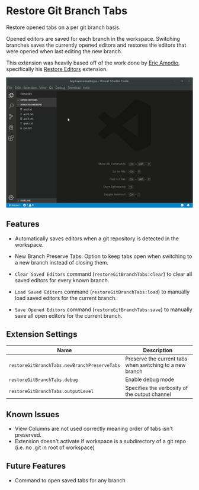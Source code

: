 # Restore Git Branch Tabs

Restore opened tabs on a per git branch basis.

Opened editors are saved for each branch in the workspace. Switching branches saves the currently opened editors and restores the editors that were opened when last editing the new branch.

This extension was heavily based off of the work done by [Eric Amodio](https://github.com/eamodio), specifically his [Restore Editors](https://github.com/eamodio/vscode-restore-editors/blob/master/README.md) extension.

![preview](images/preview.gif)

## Features

- Automatically saves editors when a git repository is detected in the workspace.

- New Branch Preserve Tabs: Option to keep tabs open when switching to a new branch instead of closing them.

- `Clear Saved Editors` command (`restoreGitBranchTabs:clear`) to clear all saved editors for every known branch.

- `Load Saved Editors` command (`restoreGitBranchTabs:load`) to manually load saved editors for the current branch.

- `Save Opened Editors` command (`restoreGitBranchTabs:save`) to manually save all open editors for the current branch.

## Extension Settings

| Name | Description
| ---- | -----------
|`restoreGitBranchTabs.newBranchPreserveTabs` | Preserve the current tabs when switching to a new branch
|`restoreGitBranchTabs.debug` | Enable debug mode
|`restoreGitBranchTabs.outputLevel` | Specifies the verbosity of the output channel

## Known Issues

- View Columns are not used correctly meaning order of tabs isn't preserved.
- Extension doesn't activate if workspace is a subdirectory of a git repo (i.e. no .git in root of workspace)

## Future Features

- Command to open saved tabs for any branch
